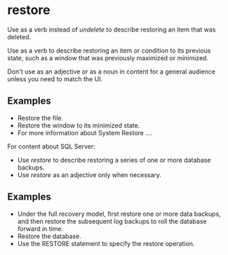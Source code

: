 # restore

Use as a verb instead of *undelete* to describe restoring an item that was deleted.

Use as a verb to describe restoring an item or condition to its previous
state, such as a window that was previously maximized or minimized.

Don't use as an adjective or as a noun in content for a general audience unless you need to match the UI.

## Examples

- Restore the file.
- Restore the window to its minimized state.
- For more information about System Restore ....  

For content about SQL Server:

- Use *restore* to describe restoring a series of one or more database backups.
- Use *restore* as an adjective only when necessary.

## Examples

- Under the full recovery model, first restore one or more data backups, and then restore the subsequent log backups to roll the database forward in time.  
- Restore the database.  
- Use the RESTORE statement to specify the restore operation.  
